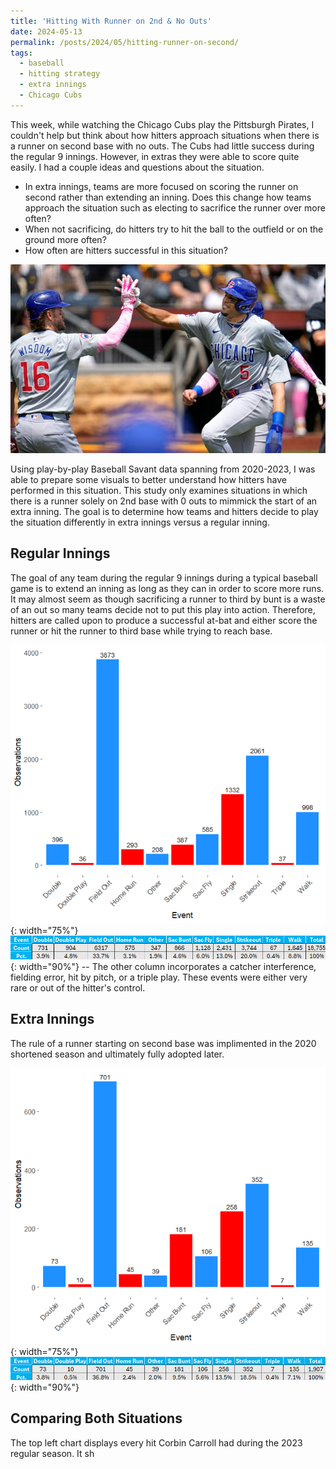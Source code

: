 ```yaml
---
title: 'Hitting With Runner on 2nd & No Outs'
date: 2024-05-13
permalink: /posts/2024/05/hitting-runner-on-second/
tags:
  - baseball
  - hitting strategy
  - extra innings
  - Chicago Cubs
---
```


This week, while watching the Chicago Cubs play the Pittsburgh Pirates, I couldn't help but think about how hitters approach situations when there is a runner on second base with no outs. The Cubs had little success during the regular 9 innings. However, in extras they were able to score quite easily. I had a couple ideas and questions about the situation. 
- In extra innings, teams are more focused on scoring the runner on second rather than extending an inning. Does this change how teams approach the situation such as electing to sacrifice the runner over more often? 
- When not sacrificing, do hitters try to hit the ball to the outfield or on the ground more often?
- How often are hitters successful in this situation?

<div style="text-align:center;">
  <img src="/images/Cubs-Pirates-Baseball-33-1687355326.png" alt="Illustration of Cubs vs. Pirates">
</div>

Using play-by-play Baseball Savant data spanning from 2020-2023, I was able to prepare some visuals to better understand how hitters have performed in this situation. This study only examines situations in which there is a runner solely on 2nd base with 0 outs to mimmick the start of an extra inning. The goal is to determine how teams and hitters decide to play the situation differently in extra innings versus a regular inning. 

Regular Innings
------
The goal of any team during the regular 9 innings during a typical baseball game is to extend an inning as long as they can in order to score more runs. It may almost seem as though sacrificing a runner to third by bunt is a waste of an out so many teams decide not to put this play into action. Therefore, hitters are called upon to produce a successful at-bat and either score the runner or hit the runner to third base while trying to reach base. 

![Table showing the distribution of events for the at-bat following in regular innings](/images/secondbasecount1.png){: width="75%"}
![Table showing the distribution of events for the at-bat following in regular innings](/images/secondbasecount.png){: width="90%"}
-- The other column incorporates a catcher interference, fielding error, hit by pitch, or a triple play. These events were either very rare or out of the hitter's control.

Extra Innings
------
The rule of a runner starting on second base was implimented in the 2020 shortened season and ultimately fully adopted later. 

![Table showing the distribution of events for the at-bat following in extra innings](/images/secondbasecountextras1.png){: width="75%"}
![Table showing the distribution of events for the at-bat following in extra innings](/images/secondbasecountextras.png){: width="90%"}

Comparing Both Situations
------
The top left chart displays every hit Corbin Carroll had during the 2023 regular season. It sh
